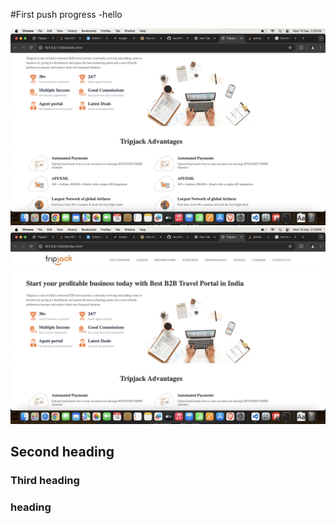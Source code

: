 #First push progress
-hello

![Image Name](./ss/s1.jpeg)
![Image Name](./ss/s2.jpeg)

## Second heading

### Third heading

### heading 